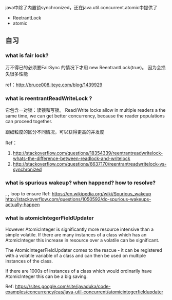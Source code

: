 java中除了内置锁synchronized，还在java.util.concurrent.atomic中提供了
-  ReetrantLock
-  atomic

## 自习
### what is fair lock?
万不得已的必须要FairSync 的情况下才用 new ReentrantLock(true)。
因为会损失很多性能

ref：http://bruce008.iteye.com/blog/1439929

### what is reentrantReadWriteLock ?
它包含一对锁：读锁和写锁。
Read/Write locks allow in multiple readers a the same time, we can get better concurrency, because the reader populations can proceed together.

跟细粒度的区分不同情况，可以获得更高的并发度

Ref：
1. http://stackoverflow.com/questions/18354339/reentrantreadwritelock-whats-the-difference-between-readlock-and-writelock
2. http://stackoverflow.com/questions/6637170/reentrantreadwritelock-vs-synchronized

### what is  spurious wakeup? when happend? how to resolve?
, , loop to ensure
Ref: https://en.wikipedia.org/wiki/Spurious_wakeup
http://stackoverflow.com/questions/1050592/do-spurious-wakeups-actually-happen

### what is atomicIntegerFieldUpdater
However AtomicInteger is significantly more resource intensive than a simple  volatile. If there are many instances of a class which has an AtomicInteger this increase in resource over a volatile can be significant.

The AtomicIntegerFieldUpdater comes to the rescue - it can be registered  with a volatile variable of a class and can then be used on multiple instances of the class.

If there are 1000s of instances of a class which would ordinarily have  AtomicInteger this can be a big saving.

Ref: https://sites.google.com/site/javaduka/code-examples/concurrency/cas/java-util-concurrent/atomicintegerfieldupdater
